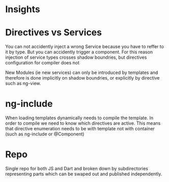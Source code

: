 # Insights

# Directives vs Services

You can not accidently inject a wrong Service because you have to reffer to it by type. 
But you can accidently trigger a component. For this reason injection of service types
crosses shadow boundries, but directives configuration for compiler does not

New Modules (ie new services) can only be introduced by templates and therefore is done
implicitly on shadow boundries, or explicitly by directive such as ng-view.

# ng-include

When loading templates dynamically <ng-include> needs to compile the template. 
In order to compile we need to know which directives are active. This means that
directive enumeration needs to be with template not with container (such as ng-include
or @Component)


# Repo

Single repo for both JS and Dart and broken down by subdirectories representing parts
which can be swaped out and published independently.